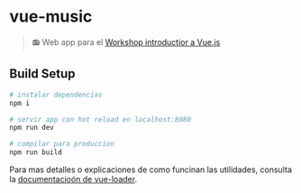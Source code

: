 # vue-music

> 📻 Web app para el [Workshop introductior a Vue.js](https://github.com/ianaya89/workshop-vuejs)

## Build Setup

``` bash
# instalar dependencias
npm i

# servir app con hot reload en localhost:8080
npm run dev

# compilar para produccion
npm run build
```

Para mas detalles o explicaciones de como funcinan las utilidades, consulta la [documentacioón de vue-loader](http://vuejs.github.io/vue-loader).

